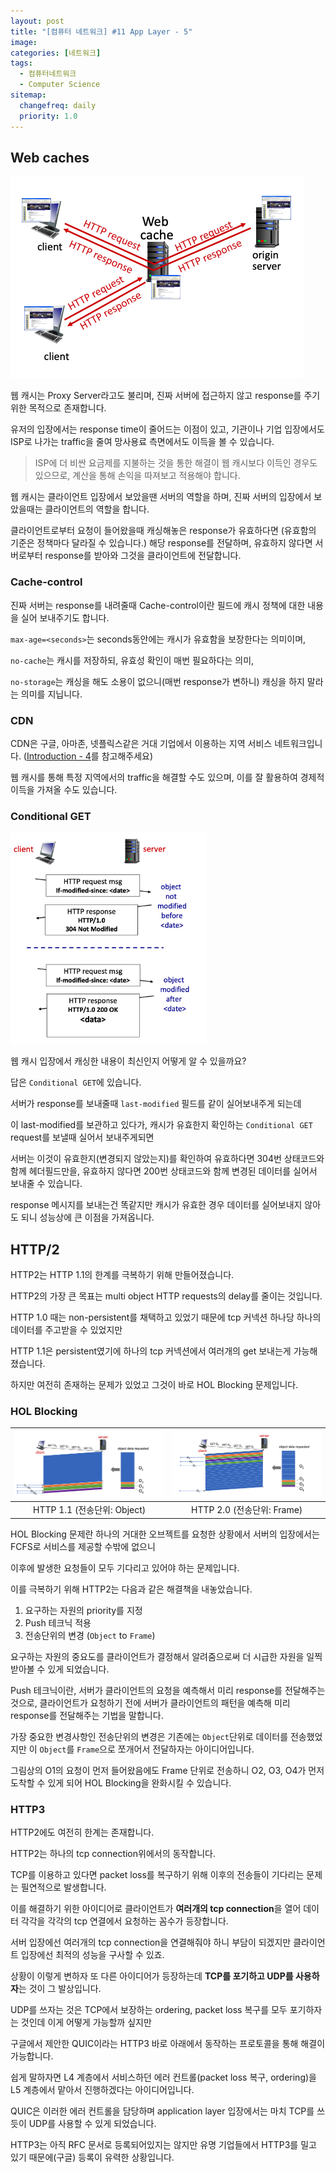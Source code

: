 ```yaml
---
layout: post
title: "[컴퓨터 네트워크] #11 App Layer - 5"
image:
categories: [네트워크]
tags: 
  - 컴퓨터네트워크
  - Computer Science
sitemap:
  changefreq: daily
  priority: 1.0
---
```


## Web caches

<img src="https://raw.githubusercontent.com/Neph3779/Blog-Image/forUpload/img/20230303211700.png" alt="image-20230303211700747" style="zoom:50%;" />

웹 캐시는 Proxy Server라고도 불리며, 진짜 서버에 접근하지 않고 response를 주기 위한 목적으로 존재합니다.

유저의 입장에서는 response time이 줄어드는 이점이 있고, 기관이나 기업 입장에서도 ISP로 나가는 traffic을 줄여 망사용료 측면에서도 이득을 볼 수 있습니다.

> ISP에 더 비싼 요금제를 지불하는 것을 통한 해결이 웹 캐시보다 이득인 경우도 있으므로, 계산을 통해 손익을 따져보고 적용해야 합니다.

웹 캐시는 클라이언트 입장에서 보았을땐 서버의 역할을 하며, 진짜 서버의 입장에서 보았을때는 클라이언트의 역할을 합니다.

클라이언트로부터 요청이 들어왔을때 캐싱해놓은 response가 유효하다면 (유효함의 기준은 정책마다 달라질 수 있습니다.) 해당 response를 전달하며, 유효하지 않다면 서버로부터 response를 받아와 그것을 클라이언트에 전달합니다.



### Cache-control

진짜 서버는 response를 내려줄때 Cache-control이란 필드에 캐시 정책에 대한 내용을 실어 보내주기도 합니다.

`max-age=<seconds>`는 seconds동안에는 캐시가 유효함을 보장한다는 의미이며,

`no-cache`는 캐시를 저장하되, 유효성 확인이 매번 필요하다는 의미,

`no-storage`는 캐싱을 해도 소용이 없으니(매번 response가 변하니) 캐싱을 하지 말라는 의미를 지닙니다.

### CDN

CDN은 구글, 아마존, 넷플릭스같은 거대 기업에서 이용하는 지역 서비스 네트워크입니다. ([Introduction - 4](https://neph3779.github.io/%EB%84%A4%ED%8A%B8%EC%9B%8C%ED%81%AC/ComputerNetwork-1-4/)를 참고해주세요)

웹 캐시를 통해 특정 지역에서의 traffic을 해결할 수도 있으며, 이를 잘 활용하여 경제적 이득을 가져올 수도 있습니다.



### Conditional GET

<img src="https://raw.githubusercontent.com/Neph3779/Blog-Image/forUpload/img/20230303211832.png" alt="image-20230303211832112" style="zoom: 33%;" />

웹 캐시 입장에서 캐싱한 내용이 최신인지 어떻게 알 수 있을까요?

답은 `Conditional GET`에 있습니다.

서버가 response를 보내줄때 `last-modified` 필드를 같이 실어보내주게 되는데

이 last-modified를 보관하고 있다가, 캐시가 유효한지 확인하는 `Conditional GET` request를 보낼때 실어서 보내주게되면 

서버는 이것이 유효한지(변경되지 않았는지)를 확인하여 유효하다면 304번 상태코드와 함께 헤더필드만을, 유효하지 않다면 200번 상태코드와 함께 변경된 데이터를 실어서 보내줄 수 있습니다.

response 메시지를 보내는건 똑같지만 캐시가 유효한 경우 데이터를 실어보내지 않아도 되니 성능상에 큰 이점을 가져옵니다.



## HTTP/2

HTTP2는 HTTP 1.1의 한계를 극복하기 위해 만들어졌습니다.

HTTP2의 가장 큰 목표는 multi object HTTP requests의 delay를 줄이는 것입니다.

HTTP 1.0 때는 non-persistent를 채택하고 있었기 때문에 tcp 커넥션 하나당 하나의 데이터를 주고받을 수 있었지만 

HTTP 1.1은 persistent였기에 하나의 tcp 커넥션에서 여러개의 get 보내는게 가능해졌습니다.

하지만 여전히 존재하는 문제가 있었고 그것이 바로 HOL Blocking 문제입니다.

### HOL Blocking

| <img src="https://raw.githubusercontent.com/Neph3779/Blog-Image/forUpload/img/20230303211928.png" alt="image-20230303211928498" style="zoom: 33%;" /> | <img src="https://raw.githubusercontent.com/Neph3779/Blog-Image/forUpload/img/20230303211948.png" alt="image-20230303211948125" style="zoom:33%;" /> |
| :----------------------------------------------------------: | :----------------------------------------------------------: |
|                 HTTP 1.1 (전송단위: Object)                  |                  HTTP 2.0 (전송단위: Frame)                  |



HOL Blocking 문제란 하나의 거대한 오브젝트를 요청한 상황에서 서버의 입장에서는 FCFS로 서비스를 제공할 수밖에 없으니 

이후에 발생한 요청들이 모두 기다리고 있어야 하는 문제입니다.



이를 극복하기 위해 HTTP2는 다음과 같은 해결책을 내놓았습니다.

1. 요구하는 자원의 priority를 지정
2. Push 테크닉 적용 
3. 전송단위의 변경 (`Object` to `Frame`)

요구하는 자원의 중요도를 클라이언트가 결정해서 알려줌으로써 더 시급한 자원을 일찍 받아볼 수 있게 되었습니다.

Push 테크닉이란, 서버가 클라이언트의 요청을 예측해서 미리 response를 전달해주는 것으로, 클라이언트가 요청하기 전에 서버가 클라이언트의 패턴을 예측해 미리 response를 전달해주는 기법을 말합니다.

가장 중요한 변경사항인 전송단위의 변경은 기존에는 `Object`단위로 데이터를 전송했었지만 이 `Object`를 `Frame`으로 쪼개어서 전달하자는 아이디어입니다.

그림상의 O1의 요청이 먼저 들어왔음에도 Frame 단위로 전송하니 O2, O3, O4가 먼저 도착할 수 있게 되어 HOL Blocking을 완화시킬 수 있습니다.

### HTTP3

HTTP2에도 여전히 한계는 존재합니다.

HTTP2는 하나의 tcp connection위에서의 동작합니다.

TCP를 이용하고 있다면 packet loss를 복구하기 위해 이후의 전송들이 기다리는 문제는 필연적으로 발생합니다.

이를 해결하기 위한 아이디어로 클라이언트가 **여러개의 tcp connection**을 열어 데이터 각각을 각각의 tcp 연결에서 요청하는 꼼수가 등장합니다.

서버 입장에선 여러개의 tcp connection을 연결해줘야 하니 부담이 되겠지만 클라이언트 입장에선 최적의 성능을 구사할 수 있죠.

상황이 이렇게 변하자 또 다른 아이디어가 등장하는데 **TCP를 포기하고 UDP를 사용하자**는 것이 그 발상입니다.

UDP를 쓰자는 것은 TCP에서 보장하는 ordering, packet loss 복구를 모두 포기하자는 것인데 이게 어떻게 가능할까 싶지만

구글에서 제안한 QUIC이라는 HTTP3 바로 아래에서 동작하는 프로토콜을 통해 해결이 가능합니다.

쉽게 말하자면 L4 계층에서 서비스하던 에러 컨트롤(packet loss 복구, ordering)을 L5 계층에서 맡아서 진행하겠다는 아이디어입니다.

QUIC은 이러한 에러 컨트롤을 담당하며 application layer 입장에서는 마치 TCP를 쓰듯이 UDP를 사용할 수 있게 되었습니다.

HTTP3는 아직 RFC 문서로 등록되어있지는 않지만 유명 기업들에서 HTTP3를 밀고 있기 때문에(구글) 등록이 유력한 상황입니다.